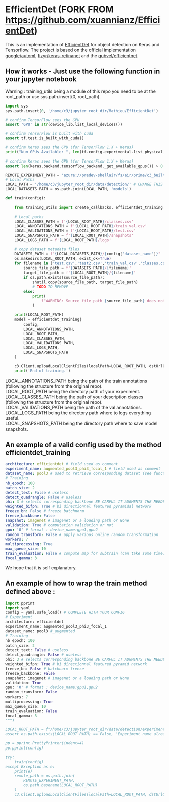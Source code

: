 # EfficientDet (FORK FROM https://github.com/xuannianz/EfficientDet)
This is an implementation of [EfficientDet](https://arxiv.org/pdf/1911.09070.pdf) for object detection on Keras and Tensorflow. 
The project is based on the official implementation [google/automl](https://github.com/google/automl), [fizyr/keras-retinanet](https://github.com/fizyr/keras-retinanet)
and the [qubvel/efficientnet](https://github.com/qubvel/efficientnet). 

## How it works - Just use the following function in your jupyter notebook
Warning : training_utils being a module of this repo you need to be at the root_path or use sys.path.insert(0, root_path).  

```python  
import sys
sys.path.insert(0, '/home/c3/jupyter_root_dir/Mathieu/EfficientDet')

# confirm TensorFlow sees the GPU
assert 'GPU' in str(device_lib.list_local_devices())

# confirm TensorFlow is built with cuda
assert tf.test.is_built_with_cuda()

# confirm Keras sees the GPU (for TensorFlow 1.X + Keras)
print("Num GPUs Available: ", len(tf.config.experimental.list_physical_devices('XLA_GPU')))

# confirm Keras sees the GPU (for TensorFlow 1.X + Keras)
assert len(keras.backend.tensorflow_backend._get_available_gpus()) > 0

REMOTE_EXPERIMENT_PATH = 'azure://predev-shellair/fs/air/prime/c3_built_datasets/results/test_backup' # CHANGE THIS ACCORDINGLY
# Local Paths
LOCAL_PATH = '/home/c3/jupyter_root_dir/data/detection/' # CHANGE THIS ACCORDINGLY
LOCAL_DATASETS_PATH = os.path.join(LOCAL_PATH, 'models')

def train(config):
    
    from training_utils import create_callbacks, efficientdet_training

    # Local paths
    LOCAL_CLASSES_PATH = f'{LOCAL_ROOT_PATH}/classes.csv'
    LOCAL_ANNOTATIONS_PATH = f'{LOCAL_ROOT_PATH}/train_val.csv'
    LOCAL_VALIDATIONS_PATH = f'{LOCAL_ROOT_PATH}/test.csv'
    LOCAL_SNAPSHOTS_PATH = f'{LOCAL_ROOT_PATH}/snapshots'
    LOCAL_LOGS_PATH = f'{LOCAL_ROOT_PATH}/logs'

    # copy dataset metadata files
    DATASETS_PATH = f"{LOCAL_DATASETS_PATH}/{config['dataset_name']}"
    os.makedirs(LOCAL_ROOT_PATH, exist_ok=True)
    for filename in ('test.csv','test2.csv','train_val.csv','classes.csv','classes_count.csv'):
        source_file_path = f'{DATASETS_PATH}/{filename}'
        target_file_path = f'{LOCAL_ROOT_PATH}/{filename}'    
        if os.path.exists(source_file_path):
            shutil.copy(source_file_path, target_file_path)
            # TODO TO REMOVE
        else:
            print(
                f"WARNING: Source file path {source_file_path} does not exist!"
            )
            
    print(LOCAL_ROOT_PATH)
    model = efficientdet_training(
        config,
        LOCAL_ANNOTATIONS_PATH,
        LOCAL_ROOT_PATH,
        LOCAL_CLASSES_PATH,
        LOCAL_VALIDATIONS_PATH,
        LOCAL_LOGS_PATH,
        LOCAL_SNAPSHOTS_PATH
    )

    c3.Client.uploadLocalClientFiles(localPath=LOCAL_ROOT_PATH, dstUrlOrEncodedPath=REMOTE_EXPERIMENT_PATH)
    print('End of training.')
```     
      
LOCAL_ANNOTATIONS_PATH being the path of the train annotations (following the structure from the original repo).   
LOCAL_ROOT_PATH being the directory path of your experiment.   
LOCAL_CLASSES_PATH being the path of your description classes (following the structure from the original repo).   
LOCAL_VALIDATIONS_PATH being the path of the val annotations.   
LOCAL_LOGS_PATH being the directory path where to logs everything useful.   
LOCAL_SNAPSHOTS_PATH being the directory path where to save model snapshots.   

## An example of a valid config used by the method efficientdet_training
```YAML
architecture: efficientdet # field used as comment
experiment_name: augmented_pool3_phi3_focal_1 # field used as comment
dataset_name: pool3 # used to retrieve corresponding dataset (see function above)
# Training
nb_epoch: 100
batch_size: 2
detect_text: False # useless
detect_quadrangle: False # useless
phi: 3 # selects corresponding backbone BE CARFUL IT AUGMENTS THE NEEDED RAM
weighted_bifpn: True # bi directionnal featured pyramidal network
freeze_bn: False # freeze batchnorm
freeze_backbone: False
snapshot: imagenet # imagenet or a loading path or None
validation: True # computation validation or not
gpu: '0' # format : device_name:gpu1,gpu2
random_transform: False # apply various online random transformation
workers: 7
multiprocessing: True
max_queue_size: 10
train_evaluation: False # compute map for subtrain (can take some time).
focal_gamma: 3
```
We hope that it is self explanatory.

## An example of how to wrap the train method defined above :
```python 
import pprint
import yaml
config = yaml.safe_load() # COMPLETE WITH YOUR CONFIG
# Experiment
architecture: efficientdet
experiment_name: augmented_pool3_phi3_focal_1
dataset_name: pool3 #_augmented
# Training
nb_epoch: 100
batch_size: 2
detect_text: False # useless
detect_quadrangle: False # useless
phi: 3 # selects corresponding backbone BE CARFUL IT AUGMENTS THE NEEDED RAM
weighted_bifpn: True # bi directionnal featured pyramid network
freeze_bn: False # batchnorm freeze
freeze_backbone: False
snapshot: imagenet # imagenet or a loading path or None
validation: True
gpu: '0' # format : device_name:gpu1,gpu2
random_transform: False
workers: 7
multiprocessing: True
max_queue_size: 10
train_evaluation: False
focal_gamma: 3
""")

LOCAL_ROOT_PATH = f"/home/c3/jupyter_root_dir/data/detection/experiments/{config['architecture']}/{config['experiment_name']}"
assert os.path.exists(LOCAL_ROOT_PATH) == False, 'Experiment name already used!'

pp = pprint.PrettyPrinter(indent=4)
pp.pprint(config)

try:
    train(config)
except Exception as e:
    print(e)
    remote_path = os.path.join(
        REMOTE_EXPERIMENT_PATH,
        os.path.basename(LOCAL_ROOT_PATH)
    )
    c3.Client.uploadLocalClientFiles(localPath=LOCAL_ROOT_PATH, dstUrlOrEncodedPath=remote_path)
```
